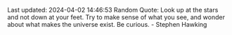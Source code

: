 Last updated: 2024-04-02 14:46:53
Random Quote: Look up at the stars and not down at your feet. Try to make sense of what you see, and wonder about what makes the universe exist. Be curious. - Stephen Hawking